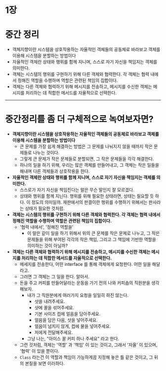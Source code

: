 # 1장

# 중간 정리

- 객체지향이란 시스템을 상호작용하는 자율적인 객체들의 공동체로 바라보고 객체를 이용해 시스템을 분할하는 방법이다
- 자율적인 객체란 상태와 행위를 함께 지니며, 스스로 자기 자신을 책임지는 객체를 의미한다.
- 객체는 시스템의 행위를 구현하기 위해 다른 객체와 협력한다. 각 객체는 협력 내에서 정해진 역할을 수행하며 역할은 관련된 책임의 집합이다.
- 객체는 다른 객체와 협력하기 위해 메시지를 전송하고, 메시지를 수신한 객체는 메시지를 처리하는 데 적합한 메서드를 자율적으로 선택한다.

---

# 중간정리를 좀 더 구체적으로 녹여보자면?

- **객체지향이란 시스템을 상호작용하는 자율적인 객체들의 공동체로 바라보고 객체를 이용해 시스템을 분할하는 방법이다**
    - 큰 문제를 가장 쉽게 해결하는 방법은 그 문제를 나눠지지 않을 때까지 작은 문제들로 나누는 것이다.
    - 그렇게 큰 문제가 작은 문제들로 분할되면, 그 작은 문제들을 각각 해결한다.
    - 하나의 일을 하기 위해, 우리는 많은 객체를 만들어내고, 그 객체는 작은 일들을 해내며 다른 객체들과 상호작용을 한다.
- **자율적인 객체란 상태와 행위를 함께 지니며, 스스로 자기 자신을 책임지는 객체를 의미한다.**
    - 스스로가 자기 자신을 책임진다는 말은 무슨 말인지 잘 모르겠다.
    - 상태와 행위를 함께 지닌다. 행위를 위해 필요한 상태라면, 상태는 필요할 듯 하다. 이 정도의 의미일까. 재판에서의 판결이란 행위를 수행하기 위해서는 판사라는 상태가 필요한 것처럼.
- **객체는 시스템의 행위를 구현하기 위해 다른 객체와 협력한다. 각 객체는 협력 내에서 정해진 역할을 수행하며 역할은 관련된 책임의 집합이다.**
    - '협력 내에서', '정해진 역할을'
        - 이 말은 같이 일을 하기 위해서 위의 큰 문제를 작은 문제로 나누고, 그 작은 문제들을 위해 부여된 각각의 작은 책임, 그리고 그 책임에 기반한 역할을 의미하는 것이 아닐까?
- **객체는 다른 객체와 협력하기 위해 메시지를 전송하고, 메시지를 수신한 객체는 메시지를 처리하는 데 적합한 메서드를 자율적으로 선택한다.**
    - 메세지를 전송한다, 어떤 interface 를 통해 객체에게 요청한다. 어떤 일을 해달라고.
    - 그러면 그 객체는 그 일을 한다. 알아서.
    - 돈을 주고 커피를 만들어달라는 운동을 가기 전의 나와 커피숍의 직원분을 생각해보자.
        - 내가 그 직원분에게 여러가지 요청을 일일히 하진 않는다.
            - 샷을 내려주세요.
            - 샷에 꿀을 섞어주세요.
            - 기본 사이즈 컵에 얼음을 담아주세요.
            - 얼음을 담은 다음, 샷을 넣어주세요.
            - 얼음이 넘치지 않게, 컵에 물을 넣어주세요.
            - 저에게 전달해주세요.
        - 그냥 나는, "아이스 꿀 커피 하나 주세요" 라고 한다.
    - 그런 것처럼, 객체는 '역할' 과 '책임' 이 있는 것이고, 그래서 '자율' 이 있으며, '협력' 이 있을 뿐이다.
    - `Class` 라는건 이 역할과 책임이 가능하게끔 지정해 놓은 틀 같은 것이고, 그 뒤의 본질을 보면 이러하다.
